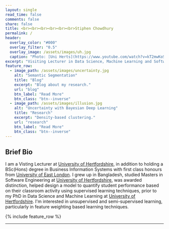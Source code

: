 ```yaml
---
layout: single
read_time: false
comments: false
share: false
title: <br><br><br><br><br><br>Stiphen Chowdhury
permalink: /
header:
  overlay_color: "#000"
  overlay_filter: "0.5"
  overlay_image: /assets/images/uh.jpg
  caption: "Photo: [Uni Herts](https://www.youtube.com/watch?v=kT2mwKoSPv0)"
excerpt: "Visiting Lecturer in Data Science, Machine Learning and Software Engineering at the University of Hertfordshire<br><br>"
feature_row:
  - image_path: /assets/images/uncertainty.jpg
    alt: "Semantic Segmentation"
    title: "Blog"
    excerpt: "Blog about my research."
    url: "blog"
    btn_label: "Read More"
    btn_class: "btn--inverse"
  - image_path: /assets/images/illusion.jpg
    alt: "Uncertainty with Bayesian Deep Learning"
    title: "Research"
    excerpt: "Density-based clustering."
    url: "research"
    btn_label: "Read More"
    btn_class: "btn--inverse"
---
```


## Brief Bio

I am a Visting Lecturer at [University of Hertfordshire](https://www.herts.ac.uk/), in addition to holding a BSc(Hons) degree in Business Information Systems with first class honours from [University of East London](https://www.uel.ac.uk/). I grew up in Bangladesh, studied Masters in Software Engineering at [University of Hertfordshire](https://www.herts.ac.uk/), was awarded distinction, helped design a model to quantify student performance based on their classroom activity using supervised learning techniques, prior to my PhD in Data Science and Machine Learning at [University of Hertfordshire](https://www.herts.ac.uk/). I'm interested in unsupervised and semi-supervised learning, particularly in feature weighting based learning techniques.

<div id='featured'></div>

{% include feature_row %}

---